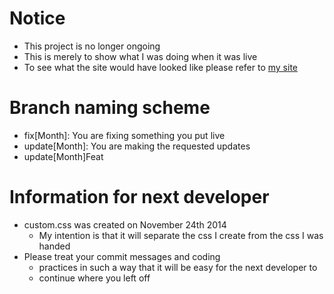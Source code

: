 Notice
======
- This project is no longer ongoing
- This is merely to show what I was doing when it was live
- To see what the site would have looked like please refer to [my site](http://saltor.nyc/projects/PutnamNCADD/)

Branch naming scheme
====================
- fix[Month]: You are fixing something you put live
- update[Month]: You are making the requested updates
- update[Month]Feat

Information for next developer
==============================
- custom.css was created on November 24th 2014
	- My intention is that it will separate the css I create from the css I was handed
- Please treat your commit messages and coding
	- practices in such a way that it will be easy for the next developer to
	- continue where you left off
